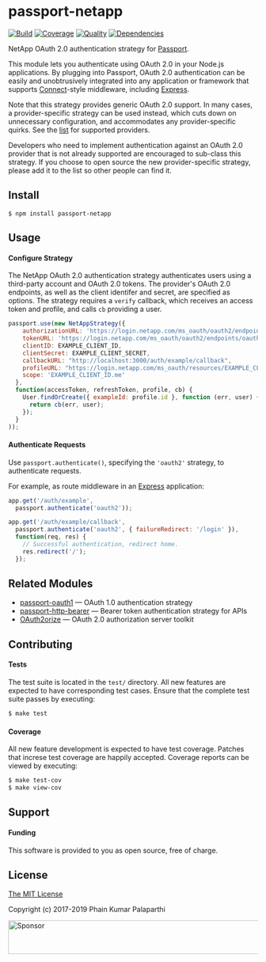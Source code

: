# passport-netapp

[![Build](https://img.shields.io/travis/jaredhanson/passport-oauth2.svg)](https://travis-ci.org/jaredhanson/passport-oauth2)
[![Coverage](https://img.shields.io/coveralls/jaredhanson/passport-oauth2.svg)](https://coveralls.io/r/jaredhanson/passport-oauth2)
[![Quality](https://img.shields.io/codeclimate/github/jaredhanson/passport-oauth2.svg?label=quality)](https://codeclimate.com/github/jaredhanson/passport-oauth2)
[![Dependencies](https://img.shields.io/david/jaredhanson/passport-oauth2.svg)](https://david-dm.org/jaredhanson/passport-oauth2)

NetApp OAuth 2.0 authentication strategy for [Passport](http://passportjs.org/).

This module lets you authenticate using OAuth 2.0 in your Node.js applications.
By plugging into Passport, OAuth 2.0 authentication can be easily and
unobtrusively integrated into any application or framework that supports
[Connect](http://www.senchalabs.org/connect/)-style middleware, including
[Express](http://expressjs.com/).

Note that this strategy provides generic OAuth 2.0 support.  In many cases, a
provider-specific strategy can be used instead, which cuts down on unnecessary
configuration, and accommodates any provider-specific quirks.  See the
[list](https://github.com/jaredhanson/passport/wiki/Strategies) for supported
providers.

Developers who need to implement authentication against an OAuth 2.0 provider
that is not already supported are encouraged to sub-class this strategy.  If you
choose to open source the new provider-specific strategy, please add it to the
list so other people can find it.

## Install

    $ npm install passport-netapp

## Usage

#### Configure Strategy

The NetApp OAuth 2.0 authentication strategy authenticates users using a third-party
account and OAuth 2.0 tokens.  The provider's OAuth 2.0 endpoints, as well as
the client identifer and secret, are specified as options.  The strategy
requires a `verify` callback, which receives an access token and profile,
and calls `cb` providing a user.

```js
passport.use(new NetAppStrategy({
    authorizationURL: 'https://login.netapp.com/ms_oauth/oauth2/endpoints/oauthservice/authorize',
    tokenURL: 'https://login.netapp.com/ms_oauth/oauth2/endpoints/oauthservice/tokens',
    clientID: EXAMPLE_CLIENT_ID,
    clientSecret: EXAMPLE_CLIENT_SECRET,
    callbackURL: "http://localhost:3000/auth/example/callback",
    profileURL: "https://login.netapp.com/ms_oauth/resources/EXAMPLE_CLIENT_ID/me",
    scope: 'EXAMPLE_CLIENT_ID.me'
  },
  function(accessToken, refreshToken, profile, cb) {
    User.findOrCreate({ exampleId: profile.id }, function (err, user) {
      return cb(err, user);
    });
  }
));
```

#### Authenticate Requests

Use `passport.authenticate()`, specifying the `'oauth2'` strategy, to
authenticate requests.

For example, as route middleware in an [Express](http://expressjs.com/)
application:

```js
app.get('/auth/example',
  passport.authenticate('oauth2'));

app.get('/auth/example/callback',
  passport.authenticate('oauth2', { failureRedirect: '/login' }),
  function(req, res) {
    // Successful authentication, redirect home.
    res.redirect('/');
  });
```

## Related Modules

- [passport-oauth1](https://github.com/jaredhanson/passport-oauth1) — OAuth 1.0 authentication strategy
- [passport-http-bearer](https://github.com/jaredhanson/passport-http-bearer) — Bearer token authentication strategy for APIs
- [OAuth2orize](https://github.com/jaredhanson/oauth2orize) — OAuth 2.0 authorization server toolkit

## Contributing

#### Tests

The test suite is located in the `test/` directory.  All new features are
expected to have corresponding test cases.  Ensure that the complete test suite
passes by executing:

```bash
$ make test
```

#### Coverage

All new feature development is expected to have test coverage.  Patches that
increse test coverage are happily accepted.  Coverage reports can be viewed by
executing:

```bash
$ make test-cov
$ make view-cov
```

## Support

#### Funding

This software is provided to you as open source, free of charge.  

## License

[The MIT License](http://opensource.org/licenses/MIT)

Copyright (c) 2017-2019 Phain Kumar Palaparthi

<a target='_blank' rel='nofollow' href='https://app.codesponsor.io/link/vK9dyjRnnWsMzzJTQ57fRJpH/jaredhanson/passport-oauth2'>  <img alt='Sponsor' width='888' height='68' src='https://app.codesponsor.io/embed/vK9dyjRnnWsMzzJTQ57fRJpH/jaredhanson/passport-oauth2.svg' /></a>
